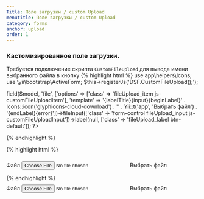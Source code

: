 ```yaml
---
Title: Поле загрузки / custom Upload
menutitle: Поле загрузки / custom Upload
category: forms
anchor: upload
order: 1
---
```


### Кастомизированное поле загрузки.
Требуется подключение скрипта `CustomFileUpload` для вывода имени выбранного файла в кнопку
{% highlight html %}
use app\helpers\Icons;
use \yii\bootstrap\ActiveForm;
$this->registerJs('DSF.CustomFileUpload();');

<?= $form->field($model, 'file', ['options' => ['class' => 'fileUpload_item js-customFileUploadItem'], 'template' => '<label class="control-label">{labelTitle}</label>{input}{beginLabel}<span class="svg--icon">' . Icons::icon('glyphicons-cloud-download') . '</span><span class="btn-text"><span class="js-fileUploadLabelText fileUpload_labelText">' . Yii::t('app', 'Выбрать файл') . '</span></span>{endLabel}{error}'])->fileInput(['class' => 'form-control fileUpload_input js-customFileUploadInput'])->label(null, ['class' => 'fileUpload_label btn-default']); ?>
{% endhighlight %}

{% highlight html %}
<div class="fileUpload_item js-customFileUploadItem">
  <label class="control-label">Файл</label>
  <input type="file" class="form-control fileUpload_input js-customFileUploadInput">
  <label class="fileUpload_label btn-default" for="clientimportform-file">
    <span class="svg--icon">
      <svg class="glyphicons-cloud-download" width="24" height="24"><use xlink:href="/dist/sprite.symbol.svg#glyphicons-cloud-download"></use></svg>
    </span>
    <span class="btn-text">
      <span class="js-fileUploadLabelText fileUpload_labelText">Выбрать файл</span>
    </span>
    </label>
    <p class="help-block help-block-error"></p>
</div>
{% endhighlight %}

<div class="bs-docs-example">
  <div class="fileUpload_item js-customFileUploadItem">
    <label class="control-label">Файл</label>
    <input type="file" class="form-control fileUpload_input js-customFileUploadInput">
    <label class="fileUpload_label btn-default" for="clientimportform-file">
      <span class="svg--icon">
        <svg class="glyphicons-cloud-download" width="24" height="24"><use xlink:href="dist/sprite.symbol.svg#glyphicons-cloud-download"></use></svg>
      </span>
      <span class="btn-text">
        <span class="js-fileUploadLabelText fileUpload_labelText">Выбрать файл</span>
      </span>
      </label>
      <p class="help-block help-block-error"></p>
  </div>
</div>